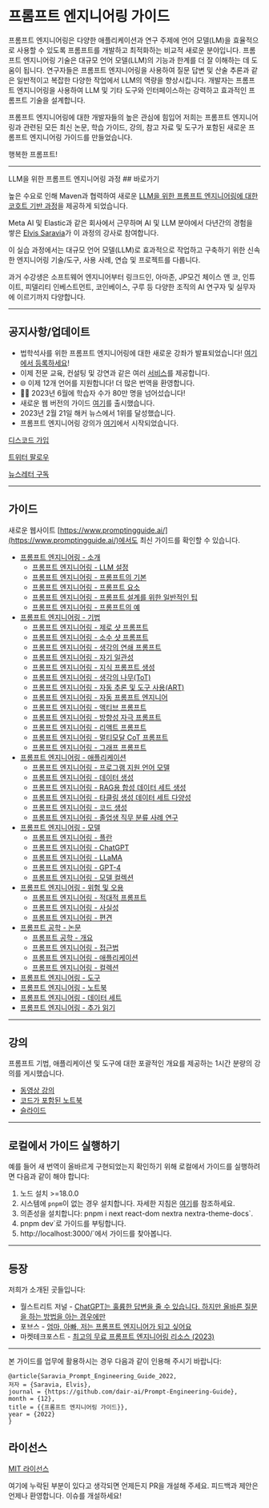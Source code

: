 # 프롬프트 엔지니어링 가이드

프롬프트 엔지니어링은 다양한 애플리케이션과 연구 주제에 언어 모델(LM)을 효율적으로 사용할 수 있도록 프롬프트를 개발하고 최적화하는 비교적 새로운 분야입니다. 프롬프트 엔지니어링 기술은 대규모 언어 모델(LLM)의 기능과 한계를 더 잘 이해하는 데 도움이 됩니다. 연구자들은 프롬프트 엔지니어링을 사용하여 질문 답변 및 산술 추론과 같은 일반적이고 복잡한 다양한 작업에서 LLM의 역량을 향상시킵니다. 개발자는 프롬프트 엔지니어링을 사용하여 LLM 및 기타 도구와 인터페이스하는 강력하고 효과적인 프롬프트 기술을 설계합니다.

프롬프트 엔지니어링에 대한 개발자들의 높은 관심에 힘입어 저희는 프롬프트 엔지니어링과 관련된 모든 최신 논문, 학습 가이드, 강의, 참고 자료 및 도구가 포함된 새로운 프롬프트 엔지니어링 가이드를 만들었습니다.

행복한 프롬프트!

---
LLM을 위한 프롬프트 엔지니어링 과정 ## 바로가기

높은 수요로 인해 Maven과 협력하여 새로운 [LLM을 위한 프롬프트 엔지니어링에 대한 코호트 기반 과정](https://maven.com/dair-ai/prompt-engineering-llms)을 제공하게 되었습니다.

Meta AI 및 Elastic과 같은 회사에서 근무하며 AI 및 LLM 분야에서 다년간의 경험을 쌓은 [Elvis Saravia](https://www.linkedin.com/in/omarsar/)가 이 과정의 강사로 참여합니다.

이 실습 과정에서는 대규모 언어 모델(LLM)로 효과적으로 작업하고 구축하기 위한 신속한 엔지니어링 기술/도구, 사용 사례, 연습 및 프로젝트를 다룹니다.

과거 수강생은 소프트웨어 엔지니어부터 링크드인, 아마존, JP모건 체이스 앤 코, 인튜이트, 피델리티 인베스트먼트, 코인베이스, 구루 등 다양한 조직의 AI 연구자 및 실무자에 이르기까지 다양합니다.

---
## 공지사항/업데이트

- 법학석사를 위한 프롬프트 엔지니어링에 대한 새로운 강좌가 발표되었습니다! [여기에서 등록하세요](https://maven.com/dair-ai/prompt-engineering-llms)!
- 이제 전문 교육, 컨설팅 및 강연과 같은 여러 [서비스](https://www.promptingguide.ai/services)를 제공합니다.
- 🌐 이제 12개 언어를 지원합니다! 더 많은 번역을 환영합니다.
- 👩‍🎓 2023년 6월에 학습자 수가 80만 명을 넘어섰습니다!
- 새로운 웹 버전의 가이드 [여기](https://www.promptingguide.ai/)를 출시했습니다.
- 2023년 2월 21일 해커 뉴스에서 1위를 달성했습니다.
- 프롬프트 엔지니어링 강의가 [여기](https://youtu.be/dOxUroR57xs)에서 시작되었습니다.

[디스코드 가입](https://discord.com/invite/SKgkVT8BGJ)

[트위터 팔로우](https://twitter.com/dair_ai)

[뉴스레터 구독](https://nlpnews.substack.com/)

---

## 가이드
새로운 웹사이트 [https://www.promptingguide.ai/](https://www.promptingguide.ai/)에서도 최신 가이드를 확인할 수 있습니다.

- [프롬프트 엔지니어링 - 소개](https://www.promptingguide.ai/introduction)
  - [프롬프트 엔지니어링 - LLM 설정](https://www.promptingguide.ai/introduction/settings)
  - [프롬프트 엔지니어링 - 프롬프트의 기본](https://www.promptingguide.ai/introduction/basics)
  - [프롬프트 엔지니어링 - 프롬프트 요소](https://www.promptingguide.ai/introduction/elements)
  - [프롬프트 엔지니어링 - 프롬프트 설계를 위한 일반적인 팁](https://www.promptingguide.ai/introduction/tips)
  - [프롬프트 엔지니어링 - 프롬프트의 예](https://www.promptingguide.ai/introduction/examples)
- [프롬프트 엔지니어링 - 기법](https://www.promptingguide.ai/techniques)
  - [프롬프트 엔지니어링 - 제로 샷 프롬프트](https://www.promptingguide.ai/techniques/zeroshot)
  - [프롬프트 엔지니어링 - 소수 샷 프롬프트](https://www.promptingguide.ai/techniques/fewshot)
  - [프롬프트 엔지니어링 - 생각의 연쇄 프롬프트](https://www.promptingguide.ai/techniques/cot)
  - [프롬프트 엔지니어링 - 자기 일관성](https://www.promptingguide.ai/techniques/consistency)
  - [프롬프트 엔지니어링 - 지식 프롬프트 생성](https://www.promptingguide.ai/techniques/knowledge)
  - [프롬프트 엔지니어링 - 생각의 나무(ToT)](https://www.promptingguide.ai/techniques/tot)
  - [프롬프트 엔지니어링 - 자동 추론 및 도구 사용(ART)](https://www.promptingguide.ai/techniques/art)
  - [프롬프트 엔지니어링 - 자동 프롬프트 엔지니어](https://www.promptingguide.ai/techniques/ape)
  - [프롬프트 엔지니어링 - 액티브 프롬프트](https://www.promptingguide.ai/techniques/activeprompt)
  - [프롬프트 엔지니어링 - 방향성 자극 프롬프트](https://www.promptingguide.ai/techniques/dsp)
  - [프롬프트 엔지니어링 - 리액트 프롬프트](https://www.promptingguide.ai/techniques/react)
  - [프롬프트 엔지니어링 - 멀티모달 CoT 프롬프트](https://www.promptingguide.ai/techniques/multimodalcot)
  - [프롬프트 엔지니어링 - 그래프 프롬프트](https://www.promptingguide.ai/techniques/graph)
- [프롬프트 엔지니어링 - 애플리케이션](https://www.promptingguide.ai/applications)
  - [프롬프트 엔지니어링 - 프로그램 지원 언어 모델](https://www.promptingguide.ai/applications/pal)
  - [프롬프트 엔지니어링 - 데이터 생성](https://www.promptingguide.ai/applications/generating)
  - [프롬프트 엔지니어링 - RAG용 합성 데이터 세트 생성](https://www.promptingguide.ai/applications/synthetic_rag)
  - [프롬프트 엔지니어링 - 타클링 생성 데이터 세트 다양성](https://www.promptingguide.ai/applications/generating_textbooks)
  - [프롬프트 엔지니어링 - 코드 생성](https://www.promptingguide.ai/applications/coding)
  - [프롬프트 엔지니어링 - 졸업생 직무 분류 사례 연구](https://www.promptingguide.ai/applications/workplace_casestudy)
- [프롬프트 엔지니어링 - 모델](https://www.promptingguide.ai/models)
  - [프롬프트 엔지니어링 - 플란](https://www.promptingguide.ai/models/flan)
  - [프롬프트 엔지니어링 - ChatGPT](https://www.promptingguide.ai/models/chatgpt)
  - [프롬프트 엔지니어링 - LLaMA](https://www.promptingguide.ai/models/llama)
  - [프롬프트 엔지니어링 - GPT-4](https://www.promptingguide.ai/models/gpt-4)
  - [프롬프트 엔지니어링 - 모델 컬렉션](https://www.promptingguide.ai/models/collection)
- [프롬프트 엔지니어링 - 위험 및 오용](https://www.promptingguide.ai/risks)
  - [프롬프트 엔지니어링 - 적대적 프롬프트](https://www.promptingguide.ai/risks/adversarial)
  - [프롬프트 엔지니어링 - 사실성](https://www.promptingguide.ai/risks/factuality)
  - [프롬프트 엔지니어링 - 편견](https://www.promptingguide.ai/risks/biases)
- [프롬프트 공학 - 논문](https://www.promptingguide.ai/papers)
  - [프롬프트 공학 - 개요](https://www.promptingguide.ai/papers#overviews)
  - [프롬프트 엔지니어링 - 접근법](https://www.promptingguide.ai/papers#approaches)
  - [프롬프트 엔지니어링 - 애플리케이션](https://www.promptingguide.ai/papers#applications)
  - [프롬프트 엔지니어링 - 컬렉션](https://www.promptingguide.ai/papers#collections)
- [프롬프트 엔지니어링 - 도구](https://www.promptingguide.ai/tools)
- [프롬프트 엔지니어링 - 노트북](https://www.promptingguide.ai/notebooks)
- [프롬프트 엔지니어링 - 데이터 세트](https://www.promptingguide.ai/datasets)
- [프롬프트 엔지니어링 - 추가 읽기](https://www.promptingguide.ai/readings)


---
## 강의

프롬프트 기법, 애플리케이션 및 도구에 대한 포괄적인 개요를 제공하는 1시간 분량의 강의를 게시했습니다.
- [동영상 강의](https://youtu.be/dOxUroR57xs)
- [코드가 포함된 노트북](https://github.com/dair-ai/Prompt-Engineering-Guide/blob/main/notebooks/pe-lecture.ipynb)
- [슬라이드](https://github.com/dair-ai/Prompt-Engineering-Guide/blob/main/lecture/Prompt-Engineering-Lecture-Elvis.pdf)

---
## 로컬에서 가이드 실행하기

예를 들어 새 번역이 올바르게 구현되었는지 확인하기 위해 로컬에서 가이드를 실행하려면 다음과 같이 해야 합니다:

1. 노드 설치 >=18.0.0
1. 시스템에 `pnpm`이 없는 경우 설치합니다. 자세한 지침은 [여기](https://pnpm.io/installation)를 참조하세요.
1. 의존성을 설치합니다: pnpm i next react-dom nextra nextra-theme-docs`.
1. pnpm dev`로 가이드를 부팅합니다.
2. http://localhost:3000/`에서 가이드를 찾아봅니다.

---
## 등장
저희가 소개된 곳들입니다:
- 월스트리트 저널 - [ChatGPT는 훌륭한 답변을 줄 수 있습니다. 하지만 올바른 질문을 하는 방법을 아는 경우에만](https://www.wsj.com/articles/chatgpt-ask-the-right-question-12d0f035)
- 포브스 - [엄마, 아빠, 저는 프롬프트 엔지니어가 되고 싶어요](https://www.forbes.com/sites/craigsmith/2023/04/05/mom-dad-i-want-to-be-a-prompt-engineer/?sh=7f1213159c8e)
- 마켓테크포스트 - [최고의 무료 프롬프트 엔지니어링 리소스 (2023)](https://www.marktechpost.com/2023/04/04/best-free-prompt-engineering-resources-2023/)


---
본 가이드를 업무에 활용하시는 경우 다음과 같이 인용해 주시기 바랍니다:

```
@article{Saravia_Prompt_Engineering_Guide_2022,
저자 = {Saravia, Elvis},
journal = {https://github.com/dair-ai/Prompt-Engineering-Guide},
month = {12},
title = {{프롬프트 엔지니어링 가이드}},
year = {2022}
}
```

## 라이선스

[MIT 라이선스](https://github.com/dair-ai/Prompt-Engineering-Guide/blob/main/LICENSE.md)


여기에 누락된 부분이 있다고 생각되면 언제든지 PR을 개설해 주세요. 피드백과 제안은 언제나 환영합니다. 이슈를 개설하세요!
